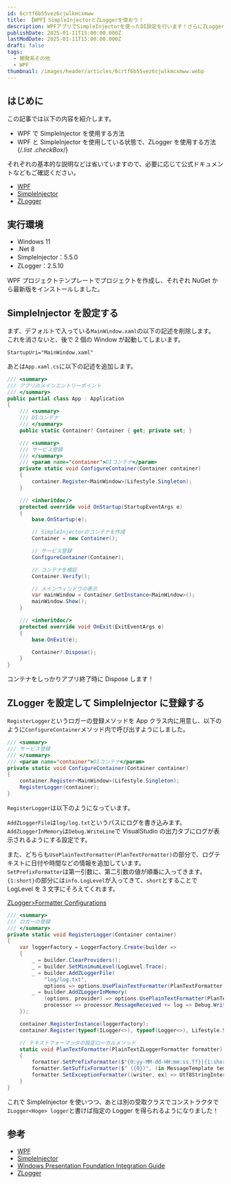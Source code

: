 ```yaml
---
id: 6crtf6b55vez6cjwlkmcxmww
title: 【WPF】SimpleInjectorとZLoggerを使おう！
description: WPFアプリでSimpleInjectorを使ったDI設定を行います！さらにZLoggerでログ機能をパワーアップ！
publishDate: 2025-01-11T15:00:00.000Z
lastModDate: 2025-01-11T15:00:00.000Z
draft: false
tags:
  - 開発系その他
  - WPF
thumbnail: /images/header/articles/6crtf6b55vez6cjwlkmcxmww.webp
---
```


## はじめに

この記事では以下の内容を紹介します。

-   WPF で SimpleInjector を使用する方法
-   WPF と SimpleInjector を使用している状態で、ZLogger を使用する方法
    {/*.list .checkBox*/}

それぞれの基本的な説明などは省いていますので、必要に応じて公式ドキュメントなどもご確認ください。

-   [WPF](https://learn.microsoft.com/ja-jp/dotnet/desktop/wpf/overview/?view=netdesktop-9.0)
-   [SimpleInjector](https://docs.simpleinjector.org/en/latest/index.html)
-   [ZLogger](https://github.com/Cysharp/ZLogger)

## 実行環境

-   Windows 11
-   .Net 8
-   SimpleInjector：5.5.0
-   ZLogger：2.5.10

WPF プロジェクトテンプレートでプロジェクトを作成し、それぞれ NuGet から最新版をインストールしました。

## SimpleInjector を設定する

まず、デフォルトで入っている`MainWindow.xaml`の以下の記述を削除します。  
これを消さないと、後で 2 個の Window が起動してしまいます。

```
StartupUri="MainWindow.xaml"
```

あとは`App.xaml.cs`に以下の記述を追加します。

```cs
/// <summary>
/// アプリのメインエントリーポイント
/// </summary>
public partial class App : Application
{
    /// <summary>
    /// DIコンテナ
    /// </summary>
    public static Container? Container { get; private set; }

    /// <summary>
    /// サービス登録
    /// </summary>
    /// <param name="container">DIコンテナ</param>
    private static void ConfigureContainer(Container container)
    {
        container.Register<MainWindow>(Lifestyle.Singleton);
    }

    /// <inheritdoc/>
    protected override void OnStartup(StartupEventArgs e)
    {
        base.OnStartup(e);

        // SimpleInjectorのコンテナを作成
        Container = new Container();

        // サービス登録
        ConfigureContainer(Container);

        // コンテナを検証
        Container.Verify();

        // メインウィンドウの表示
        var mainWindow = Container.GetInstance<MainWindow>();
        mainWindow.Show();
    }

    /// <inheritdoc/>
    protected override void OnExit(ExitEventArgs e)
    {
        base.OnExit(e);

        Container?.Dispose();
    }
}
```

コンテナをしっかりアプリ終了時に Dispose します！

## ZLogger を設定して SimpleInjector に登録する

`RegisterLogger`というロガーの登録メソッドを App クラス内に用意し、以下のように`ConfigureContainer`メソッド内で呼び出すようにしました。

```cs
/// <summary>
/// サービス登録
/// </summary>
/// <param name="container">DIコンテナ</param>
private static void ConfigureContainer(Container container)
{
    container.Register<MainWindow>(Lifestyle.Singleton);
    RegisterLogger(container);
}
```

`RegisterLogger`は以下のようになっています。

`AddZLoggerFile`は`log/log.txt`というパスにログを書き込みます。  
`AddZLoggerInMemory`は`Debug.WriteLine`で VisualStudio の出力タブにログが表示されるようにする設定です。

また、どちらも`UsePlainTextFormatter(PlanTextFormatter)`の部分で、ログテキストに日付や時間などの情報を追加しています。  
`SetPrefixFormatter`は第一引数に、第二引数の値が順番に入ってきます。  
`{1:short}`の部分には`info.LogLevel`が入ってきて、`short`とすることで LogLevel を 3 文字にそろえてくれます。

[ZLogger>Formatter Configurations](https://github.com/Cysharp/ZLogger?tab=readme-ov-file#formatter-configurations)

```cs
/// <summary>
/// ロガーの登録
/// </summary>
private static void RegisterLogger(Container container)
{
    var loggerFactory = LoggerFactory.Create(builder =>
    {
        _ = builder.ClearProviders();
        _ = builder.SetMinimumLevel(LogLevel.Trace);
        _ = builder.AddZLoggerFile(
            "log/log.txt",
            options => options.UsePlainTextFormatter(PlanTextFormatter));
        _ = builder.AddZLoggerInMemory(
            (options, provider) => options.UsePlainTextFormatter(PlanTextFormatter),
            processor => processor.MessageReceived += log => Debug.WriteLine(log));
    });

    container.RegisterInstance(loggerFactory);
    container.Register(typeof(ILogger<>), typeof(Logger<>), Lifestyle.Singleton);

    // テキストフォーマッタの設定ローカルメソッド
    static void PlanTextFormatter(PlainTextZLoggerFormatter formatter)
    {
        formatter.SetPrefixFormatter($"{0:yy-MM-dd-HH:mm:ss.ff}|{1:short}|", (in MessageTemplate template, in LogInfo info) => template.Format(info.Timestamp.Local, info.LogLevel));
        formatter.SetSuffixFormatter($" ({0})", (in MessageTemplate template, in LogInfo info) => template.Format(info.Category));
        formatter.SetExceptionFormatter((writer, ex) => Utf8StringInterpolation.Utf8String.Format(writer, $"{ex.Message}"));
    }
}
```

これで SimpleInjector を使いつつ、あとは別の受取クラスでコンストラクタで`ILogger<Hoge> logger`と書けば指定の Logger を得られるようになりました！

## 参考

-   [WPF](https://learn.microsoft.com/ja-jp/dotnet/desktop/wpf/overview/?view=netdesktop-9.0)
-   [SimpleInjector](https://docs.simpleinjector.org/en/latest/index.html)
-   [Windows Presentation Foundation Integration Guide](https://docs.simpleinjector.org/en/latest/wpfintegration.html)
-   [ZLogger](https://github.com/Cysharp/ZLogger)
